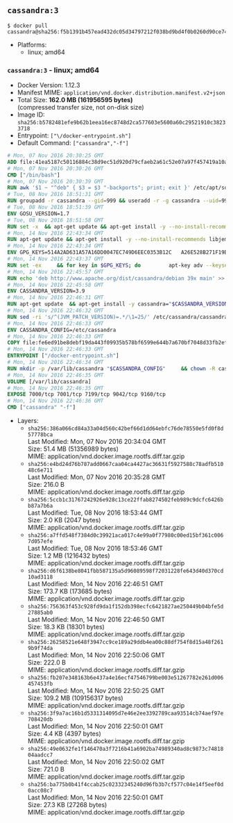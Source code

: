 ## `cassandra:3`

```console
$ docker pull cassandra@sha256:f5b1391b457ead432dc05d34797212f038bd9bd4f0b0260d90ce74e53cbe7ca9
```

-	Platforms:
	-	linux; amd64

### `cassandra:3` - linux; amd64

-	Docker Version: 1.12.3
-	Manifest MIME: `application/vnd.docker.distribution.manifest.v2+json`
-	Total Size: **162.0 MB (161956595 bytes)**  
	(compressed transfer size, not on-disk size)
-	Image ID: `sha256:b5782481efe9b62b1eea16ec8748d2ca577603e5600a60c29521910c38233718`
-	Entrypoint: `["\/docker-entrypoint.sh"]`
-	Default Command: `["cassandra","-f"]`

```dockerfile
# Mon, 07 Nov 2016 20:30:25 GMT
ADD file:41ea5187c50116884c38d9ec51d920d79cfaeb2a61c52e07a97f457419a10a4f in / 
# Mon, 07 Nov 2016 20:30:26 GMT
CMD ["/bin/bash"]
# Mon, 07 Nov 2016 20:30:39 GMT
RUN awk '$1 ~ "^deb" { $3 = $3 "-backports"; print; exit }' /etc/apt/sources.list > /etc/apt/sources.list.d/backports.list
# Tue, 08 Nov 2016 18:51:31 GMT
RUN groupadd -r cassandra --gid=999 && useradd -r -g cassandra --uid=999 cassandra
# Tue, 08 Nov 2016 18:51:39 GMT
ENV GOSU_VERSION=1.7
# Tue, 08 Nov 2016 18:51:58 GMT
RUN set -x 	&& apt-get update && apt-get install -y --no-install-recommends ca-certificates wget && rm -rf /var/lib/apt/lists/* 	&& wget -O /usr/local/bin/gosu "https://github.com/tianon/gosu/releases/download/$GOSU_VERSION/gosu-$(dpkg --print-architecture)" 	&& wget -O /usr/local/bin/gosu.asc "https://github.com/tianon/gosu/releases/download/$GOSU_VERSION/gosu-$(dpkg --print-architecture).asc" 	&& export GNUPGHOME="$(mktemp -d)" 	&& gpg --keyserver ha.pool.sks-keyservers.net --recv-keys B42F6819007F00F88E364FD4036A9C25BF357DD4 	&& gpg --batch --verify /usr/local/bin/gosu.asc /usr/local/bin/gosu 	&& rm -r "$GNUPGHOME" /usr/local/bin/gosu.asc 	&& chmod +x /usr/local/bin/gosu 	&& gosu nobody true 	&& apt-get purge -y --auto-remove ca-certificates wget
# Mon, 14 Nov 2016 22:43:34 GMT
RUN apt-get update && apt-get install -y --no-install-recommends libjemalloc1 && rm -rf /var/lib/apt/lists/*
# Mon, 14 Nov 2016 22:43:34 GMT
ENV GPG_KEYS=514A2AD631A57A16DD0047EC749D6EEC0353B12C 	A26E528B271F19B9E5D8E19EA278B781FE4B2BDA
# Mon, 14 Nov 2016 22:43:37 GMT
RUN set -ex 	&& for key in $GPG_KEYS; do 		apt-key adv --keyserver ha.pool.sks-keyservers.net --recv-keys "$key"; 	done
# Mon, 14 Nov 2016 22:45:57 GMT
RUN echo 'deb http://www.apache.org/dist/cassandra/debian 39x main' >> /etc/apt/sources.list.d/cassandra.list
# Mon, 14 Nov 2016 22:45:58 GMT
ENV CASSANDRA_VERSION=3.9
# Mon, 14 Nov 2016 22:46:31 GMT
RUN apt-get update 	&& apt-get install -y cassandra="$CASSANDRA_VERSION" 	&& rm -rf /var/lib/apt/lists/*
# Mon, 14 Nov 2016 22:46:32 GMT
RUN sed -ri 's/^(JVM_PATCH_VERSION)=.*/\1=25/' /etc/cassandra/cassandra-env.sh
# Mon, 14 Nov 2016 22:46:33 GMT
ENV CASSANDRA_CONFIG=/etc/cassandra
# Mon, 14 Nov 2016 22:46:33 GMT
COPY file:fe6ed91be8debf19da443f09935b578bf6599e644b7a670bf7048d33fb2efa9e in /docker-entrypoint.sh 
# Mon, 14 Nov 2016 22:46:33 GMT
ENTRYPOINT ["/docker-entrypoint.sh"]
# Mon, 14 Nov 2016 22:46:34 GMT
RUN mkdir -p /var/lib/cassandra "$CASSANDRA_CONFIG" 	&& chown -R cassandra:cassandra /var/lib/cassandra "$CASSANDRA_CONFIG" 	&& chmod 777 /var/lib/cassandra "$CASSANDRA_CONFIG"
# Mon, 14 Nov 2016 22:46:35 GMT
VOLUME [/var/lib/cassandra]
# Mon, 14 Nov 2016 22:46:35 GMT
EXPOSE 7000/tcp 7001/tcp 7199/tcp 9042/tcp 9160/tcp
# Mon, 14 Nov 2016 22:46:36 GMT
CMD ["cassandra" "-f"]
```

-	Layers:
	-	`sha256:386a066cd84a33a04d560c42bef66d1dd64ebfc76de78550e5fd0f8d57778bca`  
		Last Modified: Mon, 07 Nov 2016 20:34:04 GMT  
		Size: 51.4 MB (51356989 bytes)  
		MIME: application/vnd.docker.image.rootfs.diff.tar.gzip
	-	`sha256:e4bd24d76b787add0667caa04ca4427ac36631f5927588c78adfb51048c6e711`  
		Last Modified: Mon, 07 Nov 2016 20:35:28 GMT  
		Size: 216.0 B  
		MIME: application/vnd.docker.image.rootfs.diff.tar.gzip
	-	`sha256:5ccb1c31767242926e928c13ce22ffab8274502feb989c9dcfc6426bb87a7b6a`  
		Last Modified: Tue, 08 Nov 2016 18:53:44 GMT  
		Size: 2.0 KB (2047 bytes)  
		MIME: application/vnd.docker.image.rootfs.diff.tar.gzip
	-	`sha256:a7ffd548f7384d0c39921aca017c4e99a0f77980c00ed15bf361c0067d057efe`  
		Last Modified: Tue, 08 Nov 2016 18:53:46 GMT  
		Size: 1.2 MB (1216432 bytes)  
		MIME: application/vnd.docker.image.rootfs.diff.tar.gzip
	-	`sha256:d6f6138be8041fbb587135a5d96089598f72031228fe643d40d370cd10ad3118`  
		Last Modified: Mon, 14 Nov 2016 22:46:51 GMT  
		Size: 173.7 KB (173685 bytes)  
		MIME: application/vnd.docker.image.rootfs.diff.tar.gzip
	-	`sha256:756363f453c928fd9da1f152db398ecfc6421827ae250449b04bfe5d27885ab0`  
		Last Modified: Mon, 14 Nov 2016 22:46:50 GMT  
		Size: 18.3 KB (18301 bytes)  
		MIME: application/vnd.docker.image.rootfs.diff.tar.gzip
	-	`sha256:26258521e648f3947cc9ce189a29ddb4ea00c88df754f8d15a48f2619b9f74da`  
		Last Modified: Mon, 14 Nov 2016 22:50:06 GMT  
		Size: 222.0 B  
		MIME: application/vnd.docker.image.rootfs.diff.tar.gzip
	-	`sha256:fb207e348163b6e437a4e16ecf47546799be003e51267782e261d006457453fb`  
		Last Modified: Mon, 14 Nov 2016 22:50:25 GMT  
		Size: 109.2 MB (109156317 bytes)  
		MIME: application/vnd.docker.image.rootfs.diff.tar.gzip
	-	`sha256:3f9a7ac16b1d5331314095d7e46e2ee3392789caa93514cb74aef97e708420db`  
		Last Modified: Mon, 14 Nov 2016 22:50:01 GMT  
		Size: 4.4 KB (4397 bytes)  
		MIME: application/vnd.docker.image.rootfs.diff.tar.gzip
	-	`sha256:49e0632fe1f146470a3f7216b41a6902ba74989340ad8c9873c7481804aadcc7`  
		Last Modified: Mon, 14 Nov 2016 22:50:02 GMT  
		Size: 721.0 B  
		MIME: application/vnd.docker.image.rootfs.diff.tar.gzip
	-	`sha256:ba775b0b41f4ccab25c02332345240d96fb3b7cf577c04e14f5eef0d0acc08c7`  
		Last Modified: Mon, 14 Nov 2016 22:50:01 GMT  
		Size: 27.3 KB (27268 bytes)  
		MIME: application/vnd.docker.image.rootfs.diff.tar.gzip
